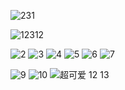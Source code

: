 

![231](https://w.wallhaven.cc/full/6d/wallhaven-6d56k6.jpg)






![12312](https://w.wallhaven.cc/full/x6/wallhaven-x67mkz.png)

![2](https://w.wallhaven.cc/full/ex/wallhaven-exe76l.png)
![3](https://w.wallhaven.cc/full/kx/wallhaven-kxk1vm.jpg)
![4](https://w.wallhaven.cc/full/qz/wallhaven-qz3ejr.jpg)
![5](https://w.wallhaven.cc/full/vq/wallhaven-vqolg5.jpg)
![6](https://w.wallhaven.cc/full/o5/wallhaven-o518xm.jpg)
![7](https://w.wallhaven.cc/full/gp/wallhaven-gpqrr7.jpg)

![9](https://w.wallhaven.cc/full/x6/wallhaven-x6zzql.jpg)
![10](https://w.wallhaven.cc/full/3l/wallhaven-3l353d.jpg)
![超可爱](https://w.wallhaven.cc/full/x6/wallhaven-x6jj1z.png)
12
13

